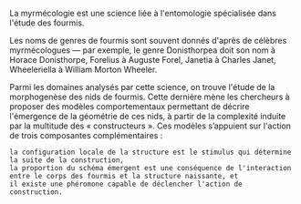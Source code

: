 La myrmécologie est une science liée à l'entomologie spécialisée dans l'étude des fourmis.

Les noms de genres de fourmis sont souvent donnés d'après de célèbres myrmécologues — par exemple, le genre Donisthorpea doit son nom à Horace Donisthorpe, Forelius à Auguste Forel, Janetia à Charles Janet, Wheeleriella à William Morton Wheeler.

Parmi les domaines analysés par cette science, on trouve l'étude de la morphogenèse des nids de fourmis. Cette dernière mène les chercheurs à proposer des modèles comportementaux permettant de décrire l'émergence de la géométrie de ces nids, à partir de la complexité induite par la multitude des « constructeurs ». Ces modèles s’appuient sur l'action de trois composantes complémentaires :

    la configuration locale de la structure est le stimulus qui détermine la suite de la construction,
    la proportion du schéma émergent est une conséquence de l'interaction entre le corps des fourmis et la structure naissante, et
    il existe une phéromone capable de déclencher l'action de construction.

